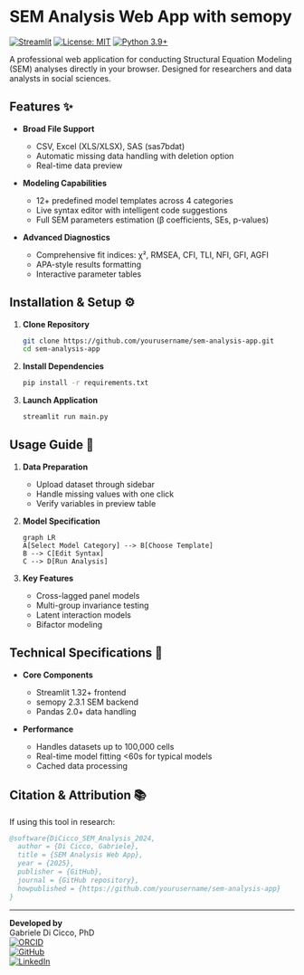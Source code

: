 # SEM Analysis Web App with semopy

[![Streamlit](https://static.streamlit.io/badges/streamlit_badge_black_white.svg)](https://semopy-gui.streamlit.app/)
[![License: MIT](https://img.shields.io/badge/License-MIT-yellow.svg)](https://opensource.org/licenses/MIT)
[![Python 3.9+](https://img.shields.io/badge/Python-3.9%2B-blue.svg)](https://www.python.org/)

A professional web application for conducting Structural Equation Modeling (SEM) analyses directly in your browser. Designed for researchers and data analysts in social sciences.


## Features ✨

- **Broad File Support**
  - CSV, Excel (XLS/XLSX), SAS (sas7bdat)
  - Automatic missing data handling with deletion option
  - Real-time data preview

- **Modeling Capabilities**
  - 12+ predefined model templates across 4 categories
  - Live syntax editor with intelligent code suggestions
  - Full SEM parameters estimation (β coefficients, SEs, p-values)

- **Advanced Diagnostics**
  - Comprehensive fit indices: χ², RMSEA, CFI, TLI, NFI, GFI, AGFI
  - APA-style results formatting
  - Interactive parameter tables

## Installation & Setup ⚙️

1. **Clone Repository**
   ```bash
   git clone https://github.com/yourusername/sem-analysis-app.git
   cd sem-analysis-app
   ```

2. **Install Dependencies**
   ```bash
   pip install -r requirements.txt
   ```

3. **Launch Application**
   ```bash
   streamlit run main.py
   ```

## Usage Guide 📖

1. **Data Preparation**
   - Upload dataset through sidebar
   - Handle missing values with one click
   - Verify variables in preview table

2. **Model Specification**
   ```mermaid
   graph LR
   A[Select Model Category] --> B[Choose Template]
   B --> C[Edit Syntax]
   C --> D[Run Analysis]
   ```

3. **Key Features**
   - Cross-lagged panel models
   - Multi-group invariance testing
   - Latent interaction models
   - Bifactor modeling

## Technical Specifications 🔧

- **Core Components**
  - Streamlit 1.32+ frontend
  - semopy 2.3.1 SEM backend
  - Pandas 2.0+ data handling

- **Performance**
  - Handles datasets up to 100,000 cells
  - Real-time model fitting <60s for typical models
  - Cached data processing


## Citation & Attribution 📚

If using this tool in research:
```bibtex
@software{DiCicco_SEM_Analysis_2024,
  author = {Di Cicco, Gabriele},
  title = {SEM Analysis Web App},
  year = {2025},
  publisher = {GitHub},
  journal = {GitHub repository},
  howpublished = {https://github.com/yourusername/sem-analysis-app}
}
```

---

**Developed by**  
Gabriele Di Cicco, PhD  
[![ORCID](https://img.shields.io/badge/ORCID-0000--0002--1439--5790-green.svg)](https://orcid.org/0000-0002-1439-5790)  
[![GitHub](https://img.shields.io/badge/GitHub-Profile-blue)](https://github.com/gdc0000)  
[![LinkedIn](https://img.shields.io/badge/LinkedIn-Profile-blue)](https://www.linkedin.com/in/gabriele-di-cicco-124067b0/)
```
